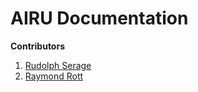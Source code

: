 # AIRU Documentation

**Contributors**

1. [Rudolph Serage](https://github.com/Rudolph-afk)
1. [Raymond Rott](https://github.com)

